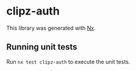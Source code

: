 # clipz-auth

This library was generated with [Nx](https://nx.dev).

## Running unit tests

Run `nx test clipz-auth` to execute the unit tests.
